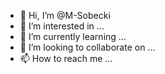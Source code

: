 - 👋 Hi, I’m @M-Sobecki
- 👀 I’m interested in ...
- 🌱 I’m currently learning ...
- 💞️ I’m looking to collaborate on ...
- 📫 How to reach me ...

<!---
M-Sobecki/M-Sobecki is a ✨ special ✨ repository because its `README.md` (this file) appears on your GitHub profile.
You can click the Preview link to take a look at your changes.
--->
